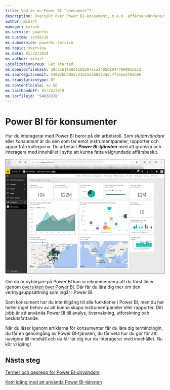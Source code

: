 ```yaml
---
title: Vad är en Power BI-”konsument”?
description: Översikt över Power BI-konsument, m.a.o. affärsanvändare/slutanvändare.
author: mihart
manager: kvivek
ms.service: powerbi
ms.custom: seodec18
ms.subservice: powerbi-service
ms.topic: overview
ms.date: 01/22/2019
ms.author: mihart
LocalizationGroup: Get started
ms.openlocfilehash: 38c2161fe0d1bb02975caa405b8047799991d8c2
ms.sourcegitcommit: 54907bb59a5c31b25d368d83a0c4faa5e2f0db66
ms.translationtype: HT
ms.contentlocale: sv-SE
ms.lasthandoff: 01/24/2019
ms.locfileid: "54838378"
---
```

<!-- fold this topic into existing topics -->
# <a name="power-bi-for-consumers"></a>Power BI för konsumenter
Hur du interagerar med Power BI beror på din arbetsroll. Som *slutanvändare* eller *konsument* är du den som tar emot instrumentpaneler, rapporter och appar från kollegorna. Du arbetar i ***Power BI-tjänsten*** med att granska och interagera med innehållet i syfte att kunna fatta välgrundade affärsbeslut.

![Power BI-instrumentpanel](media/end-user-consumer/power-bi-service.png)

Om du är nybörjare på Power BI kan vi rekommendera att du först läser igenom [översikten över Power BI](../power-bi-overview.md). Där får du lära dig mer om den verktygsuppsättning som ingår i Power BI.

Som konsument har du inte tillgång till alla funktioner i Power BI, men du har heller inget behov av att kunna skapa instrumentpaneler eller rapporter. Ditt jobb är att använda Power BI till analys, övervakning, utforskning och beslutsfattande.

När du läser igenom artiklarna för konsumenter får du lära dig terminologin, du får en genomgång av Power BI-tjänsten, du får veta hur du gör för att navigera till innehåll och du får lär dig hur du interagerar med innehållet.  Nu kör vi igång!

## <a name="next-steps"></a>Nästa steg

[Termer och begrepp för Power BI-*användare*](end-user-basic-concepts.md)

<!-- [Get started guide for *consumers*] -->
[Kom igång med att använda Power BI-tjänsten](../service-get-started.md)

